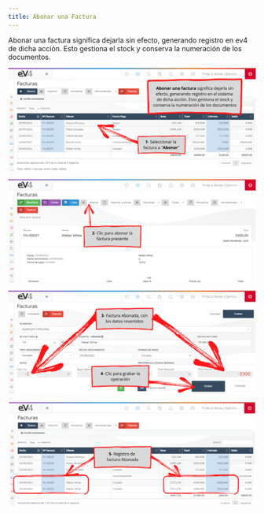 ```yaml
---
title: Abonar una Factura
---
```


Abonar una factura significa dejarla sin efecto, generando registro en ev4 de dicha acción. Esto gestiona el stock y conserva la numeración de los documentos.

![Imagen01](../../../assets/primerafactura/13.png)

![Imagen02](../../../assets/primerafactura/22.png)

![Imagen03](../../../assets/primerafactura/32.png)

![Imagen04](../../../assets/primerafactura/42.png)